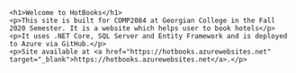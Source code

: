     <h1>Welcome to HotBooks</h1>
    <p>This site is built for COMP2084 at Georgian College in the Fall 2020 Semester. It is a website which helps user to book hotels</p>
    <p>It uses .NET Core, SQL Server and Entity Framework and is deployed to Azure via GitHub.</p>
    <p>Site available at <a href="https://hotbooks.azurewebsites.net" target="_blank">https://hotbooks.azurewebsites.net</a>.</p> 
